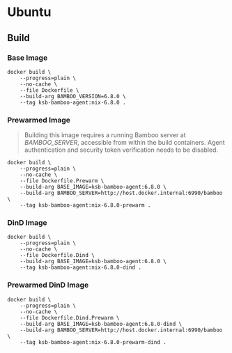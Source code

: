 # Ubuntu

## Build

### Base Image

```
docker build \
    --progress=plain \
    --no-cache \
    --file Dockerfile \
    --build-arg BAMBOO_VERSION=6.8.0 \
    --tag ksb-bamboo-agent:nix-6.8.0 .
```

### Prewarmed Image

> Building this image requires a running Bamboo server at *BAMBOO_SERVER*, accessible from within
> the build containers. Agent authentication and security token verification needs to be disabled.

```
docker build \
    --progress=plain \
    --no-cache \
    --file Dockerfile.Prewarm \
    --build-arg BASE_IMAGE=ksb-bamboo-agent:6.8.0 \
    --build-arg BAMBOO_SERVER=http://host.docker.internal:6990/bamboo \
    --tag ksb-bamboo-agent:nix-6.8.0-prewarm .
```

### DinD Image

```
docker build \
    --progress=plain \
    --no-cache \
    --file Dockerfile.Dind \
    --build-arg BASE_IMAGE=ksb-bamboo-agent:6.8.0 \
    --tag ksb-bamboo-agent:nix-6.8.0-dind .
```

### Prewarmed DinD Image

```
docker build \
    --progress=plain \
    --no-cache \
    --file Dockerfile.Dind.Prewarm \
    --build-arg BASE_IMAGE=ksb-bamboo-agent:6.8.0-dind \
    --build-arg BAMBOO_SERVER=http://host.docker.internal:6990/bamboo \
    --tag ksb-bamboo-agent:nix-6.8.0-prewarm-dind .
```